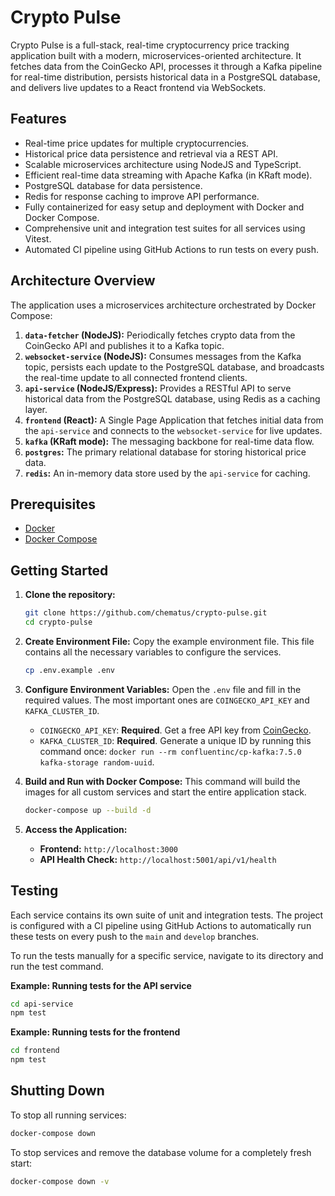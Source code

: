# Crypto Pulse

Crypto Pulse is a full-stack, real-time cryptocurrency price tracking application built with a modern, microservices-oriented architecture. It fetches data from the CoinGecko API, processes it through a Kafka pipeline for real-time distribution, persists historical data in a PostgreSQL database, and delivers live updates to a React frontend via WebSockets.

## Features

* Real-time price updates for multiple cryptocurrencies.
* Historical price data persistence and retrieval via a REST API.
* Scalable microservices architecture using NodeJS and TypeScript.
* Efficient real-time data streaming with Apache Kafka (in KRaft mode).
* PostgreSQL database for data persistence.
* Redis for response caching to improve API performance.
* Fully containerized for easy setup and deployment with Docker and Docker Compose.
* Comprehensive unit and integration test suites for all services using Vitest.
* Automated CI pipeline using GitHub Actions to run tests on every push.

## Architecture Overview

The application uses a microservices architecture orchestrated by Docker Compose:

1.  **`data-fetcher` (NodeJS):** Periodically fetches crypto data from the CoinGecko API and publishes it to a Kafka topic.
2.  **`websocket-service` (NodeJS):** Consumes messages from the Kafka topic, persists each update to the PostgreSQL database, and broadcasts the real-time update to all connected frontend clients.
3.  **`api-service` (NodeJS/Express):** Provides a RESTful API to serve historical data from the PostgreSQL database, using Redis as a caching layer.
4.  **`frontend` (React):** A Single Page Application that fetches initial data from the `api-service` and connects to the `websocket-service` for live updates.
5.  **`kafka` (KRaft mode):** The messaging backbone for real-time data flow.
6.  **`postgres`:** The primary relational database for storing historical price data.
7.  **`redis`:** An in-memory data store used by the `api-service` for caching.

## Prerequisites

* [Docker](https://docs.docker.com/get-docker/)
* [Docker Compose](https://docs.docker.com/compose/install/)

## Getting Started

1.  **Clone the repository:**
    ```bash
    git clone https://github.com/chematus/crypto-pulse.git
    cd crypto-pulse
    ```

2.  **Create Environment File:**
    Copy the example environment file. This file contains all the necessary variables to configure the services.
    ```bash
    cp .env.example .env
    ```

3.  **Configure Environment Variables:**
    Open the `.env` file and fill in the required values. The most important ones are `COINGECKO_API_KEY` and `KAFKA_CLUSTER_ID`.
    * `COINGECKO_API_KEY`: **Required**. Get a free API key from [CoinGecko](https://www.coingecko.com/en/api).
    * `KAFKA_CLUSTER_ID`: **Required**. Generate a unique ID by running this command once: `docker run --rm confluentinc/cp-kafka:7.5.0 kafka-storage random-uuid`.

4.  **Build and Run with Docker Compose:**
    This command will build the images for all custom services and start the entire application stack.
    ```bash
    docker-compose up --build -d
    ```

5.  **Access the Application:**
    * **Frontend:** `http://localhost:3000`
    * **API Health Check:** `http://localhost:5001/api/v1/health`

## Testing

Each service contains its own suite of unit and integration tests. The project is configured with a CI pipeline using GitHub Actions to automatically run these tests on every push to the `main` and `develop` branches.

To run the tests manually for a specific service, navigate to its directory and run the test command.

**Example: Running tests for the API service**
```bash
cd api-service
npm test
```
**Example: Running tests for the frontend**
```bash
cd frontend
npm test
```
## Shutting Down

To stop all running services:
```bash
docker-compose down
```

To stop services and remove the database volume for a completely fresh start:

```bash
docker-compose down -v
```
